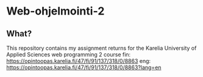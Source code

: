# Web-ohjelmointi-2


## What?
This repository contains my assignment returns for the Karelia University of Applied Sciences web programming 2 course 
fin: https://opintoopas.karelia.fi/47/fi/91/137/318/0/8863
eng: https://opintoopas.karelia.fi/47/fi/91/137/318/0/8863?lang=en
